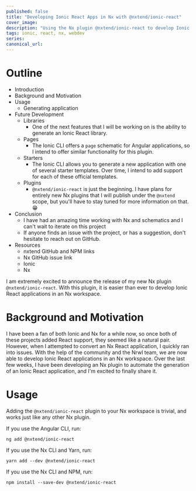 ```yaml
---
published: false
title: "Developing Ionic React Apps in Nx with @nxtend/ionic-react"
cover_image:
description: "Using the Nx plugin @nxtend/ionic-react to develop Ionic React applications in an Nx workspace"
tags: ionic, react, nx, webdev
series:
canonical_url:
---
```


# Outline

- Introduction
- Background and Motivation
- Usage
  - Generating application
- Future Development
  - Libraries
    - One of the next features that I will be working on is the ability to generate an Ionic React library. 
  - Pages
    - The Ionic CLI offers a `page` schematic for Angular applications, so I intend to offer similar functionality for this plugin.
  - Starters
    - The Ionic CLI allows you to generate a new application with one of several starter templates. Over time, I intend to add support for each of these official templates.
  - Plugins
    - `@nxtend/ionic-react` is just the beginning. I have plans for entirely new Nx plugins that I will publish under the `@nxtend` scope, but you'll have to stay tuned for more information on that. 😁
- Conclusion
  - I have had an amazing time working with Nx and schematics and I can't wait to iterate on this project
  - If anyone finds an issue with the project, or has a suggestion, don't hesitate to reach out on GitHub.
- Resources
  - nxtend GitHub and NPM links
  - Nx GitHub issue link
  - Ionic
  - Nx

I am extremely excited to announce the release of my new Nx plugin `@nxtend/ionic-react`. With this plugin, it is easier than ever to develop Ionic React applications in an Nx workspace.

# Background and Motivation

I have been a fan of both Ionic and Nx for a while now, so once both of these projects added React support, they seemed like a natural pair. However, when I attempted to convert an Nx React application, I quickly ran into issues. With the help of the community and the Nrwl team, we are now able to develop Ionic React applications in an Nx workspace. Over the last few weeks, I have been developing an Nx plugin to automate the generation of an Ionic React application, and I'm excited to finally share it.

# Usage

Adding the `@nxtend/ionic-react` plugin to your Nx workspace is trivial, and works just like any other Nx plugin.

If you use the Angular CLI, run:

```
ng add @nxtend/ionic-react
```

If you use the Nx CLI and Yarn, run:

```
yarn add --dev @nxtend/ionic-react
```

If you use the Nx CLI and NPM, run:

```
npm install --save-dev @nxtend/ionic-react
```